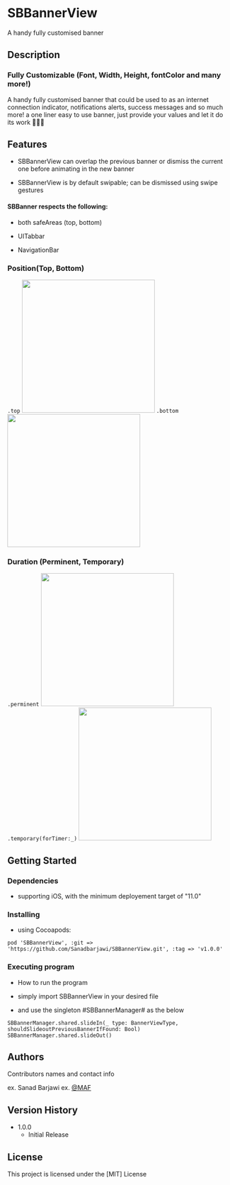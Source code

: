 # SBBannerView

A handy fully customised banner

## Description
### Fully Customizable (Font, Width, Height, fontColor and many more!)
A handy fully customised banner that could be used to as an internet connection indicator, notifications alerts, success messages and so much more! a one liner easy to use banner, just provide your values and let it do its work 🧙🏻‍♀️




## Features


* SBBannerView can overlap the previous banner or dismiss the current one before animating in the new banner

* SBBannerView is by default swipable; can be dismissed using swipe gestures

#### SBBanner respects the following:

* both safeAreas (top, bottom)

* UITabbar

* NavigationBar

### Position(Top, Bottom)

```.top``` <img src="/Readme-Assets/positions/fromTop.gif" width="300"/>  ```.bottom``` <img src="/Readme-Assets/positions/bottom.gif" width="300"/>


### Duration (Perminent, Temporary)

```.perminent``` <img src="/Readme-Assets/duration/perm.gif" width="300"/>  ```.temporary(forTimer:_)``` <img src="/Readme-Assets/duration/temp.gif" width="300"/>

## Getting Started

### Dependencies

* supporting iOS, with the minimum deployement target of "11.0"

### Installing
* using Cocoapods: 
```
pod 'SBBannerView', :git => 'https://github.com/Sanadbarjawi/SBBannerView.git', :tag => 'v1.0.0'
```
### Executing program

* How to run the program

* simply import SBBannerView in your desired file
* and use the singleton #SBBannerManager# as the below

```
SBBannerManager.shared.slideIn(_ type: BannerViewType, shouldSlideoutPreviousBannerIfFound: Bool)
SBBannerManager.shared.slideOut()
```

## Authors

Contributors names and contact info

ex. Sanad Barjawi
ex. [@MAF](https://www.majidalfuttaim.com/en)

## Version History

* 1.0.0
    * Initial Release

## License

This project is licensed under the [MIT] License 
